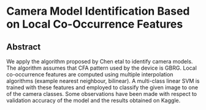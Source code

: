 # Camera Model Identification Based on Local Co-Occurrence Features

## Abstract

We apply the algorithm proposed by Chen etal
to identify camera models. The algorithm assumes that CFA
pattern used by the device is GBRG. Local co-occurrence
features are computed using multiple interpolation algorithms
(example nearest neighbour, bilinear). A multi-class linear SVM
is trained with these features and employed to classify the given
image to one of the camera classes. Some observations have been
made with respect to validation accuracy of the model and the
results obtained on Kaggle.

